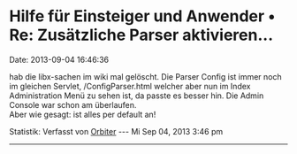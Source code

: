 Hilfe für Einsteiger und Anwender • Re: Zusätzliche Parser aktivieren\...
=========================================================================

Date: 2013-09-04 16:46:36

hab die libx-sachen im wiki mal gelöscht. Die Parser Config ist immer
noch im gleichen Servlet, /ConfigParser.html welcher aber nun im Index
Administration Menü zu sehen ist, da passte es besser hin. Die Admin
Console war schon am überlaufen.\
Aber wie gesagt: ist alles per default an!

Statistik: Verfasst von
[Orbiter](http://forum.yacy-websuche.de/memberlist.php?mode=viewprofile&u=2)
--- Mi Sep 04, 2013 3:46 pm

------------------------------------------------------------------------
